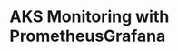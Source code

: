 # AKS Monitoring with PrometheusGrafana                                                                                                                                                                                                    
